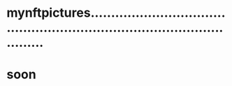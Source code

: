 # mynftpictures...............................................................................................
# soon
